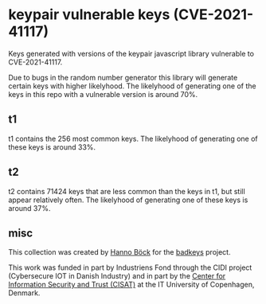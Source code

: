 keypair vulnerable keys (CVE-2021-41117)
========================================

Keys generated with versions of the keypair javascript library
vulnerable to CVE-2021-41117.

Due to bugs in the random number generator this library will
generate certain keys with higher likelyhood. The likelyhood of
generating one of the keys in this repo with a vulnerable version
is around 70%.


t1
--

t1 contains the 256 most common keys. The likelyhood of generating
one of these keys is around 33%.

t2
--

t2 contains 71424 keys that are less common than the keys in t1, but
still appear relatively often. The likelyhood of generating one of
these keys is around 37%.

misc
----

This collection was created by [Hanno Böck](https://hboeck.de) for the
[badkeys](https://badkeys.info) project.

This work was funded in part by Industriens Fond through the CIDI project
(Cybersecure IOT in Danish Industry) and in part by the
[Center for Information Security and Trust (CISAT)](https://cist.dk/)
at the IT University of Copenhagen, Denmark.
